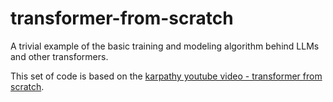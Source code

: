 # transformer-from-scratch

A trivial example of the basic training and modeling algorithm behind LLMs and other transformers.  

This set of code is based on the [karpathy youtube video - transformer from scratch](https://www.youtube.com/watch?v=kCc8FmEb1nY). 